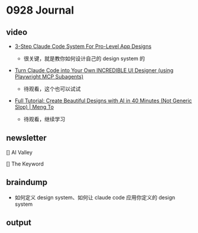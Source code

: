 # 0928 Journal

## video

- [3-Step Claude Code System For Pro-Level App Designs](https://www.youtube.com/watch?v=wiQMsQwWJQE)

  - 很关键，就是教你如何设计自己的 design system 的

- [Turn Claude Code into Your Own INCREDIBLE UI Designer (using Playwright MCP Subagents)](https://www.youtube.com/watch?v=xOO8Wt_i72s)

  - 待观看，这个也可以试试

- [Full Tutorial: Create Beautiful Designs with AI in 40 Minutes (Not Generic Slop) | Meng To](https://www.youtube.com/watch?v=NhHfI47WQDM)
  - 待观看，继续学习

## newsletter

[] AI Valley

[] The Keyword

## braindump

- 如何定义 design system、如何让 claude code 应用你定义的 design system

## output
